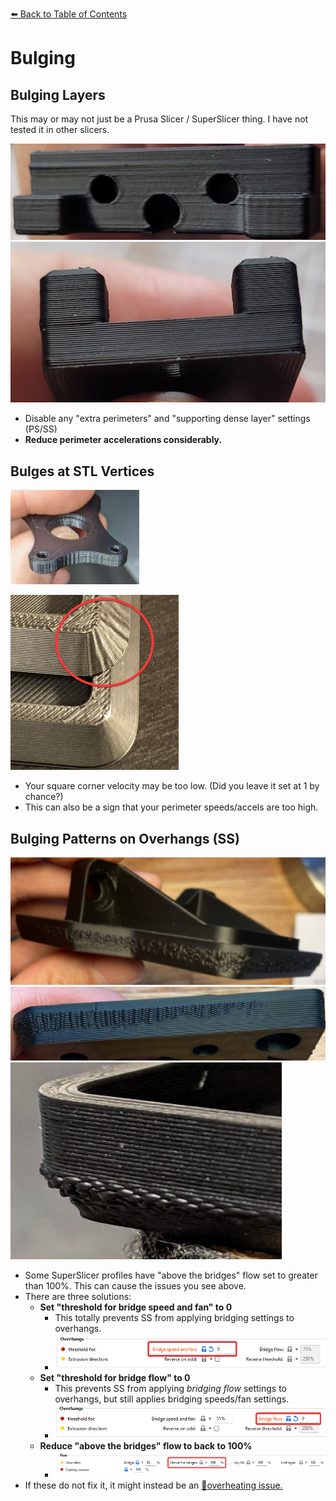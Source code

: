 [:arrow_left: Back to Table of Contents](/README.md)
# Bulging
## Bulging Layers

This may or may not just be a Prusa Slicer / SuperSlicer thing. I have not tested it in other slicers. 

![](/images/troubleshooting/Bulging.png) 
![](/images/troubleshooting/Bulging2.png) 

- Disable any "extra perimeters" and "supporting dense layer" settings (PS/SS)
- **Reduce perimeter accelerations considerably.**
## Bulges at STL Vertices
![](/images/troubleshooting/Vertex-Bulges.png)

![](/images/troubleshooting/Vertex-Bulges-2.png) 
- Your square corner velocity may be too low. (Did you leave it set at 1 by chance?)
- This can also be a sign that your perimeter speeds/accels are too high.
## Bulging Patterns on Overhangs (SS)
![](/images/troubleshooting/AboveBridgeFlow-1.png)
![](/images/troubleshooting/AboveBridgeFlow-2.png)
![](/images/troubleshooting/AboveBridgeFlow-3.png)

- Some SuperSlicer profiles have "above the bridges" flow set to greater than 100%. This can cause the issues you see above. 
- There are three solutions:
    - **Set "threshold for bridge speed and fan" to 0**
        - This totally prevents SS from applying bridging settings to overhangs.
        - ![](/images/troubleshooting/AboveBridgeFlow-DisableOverhang.png)
    - **Set "threshold for bridge flow" to 0**
        - This prevents SS from applying *bridging flow* settings to overhangs, but still applies bridging speeds/fan settings.
        - ![](/images/troubleshooting/AboveBridgeFlow-DisableOverhangFlow.png)
    - **Reduce "above the bridges" flow to back to 100%**
        - ![](/images/troubleshooting/AboveBridgeFlow-Reset.png)
- If these do not fix it, it might instead be an [:page_facing_up:overheating issue.](/articles/cooling_and_layer_times.md)